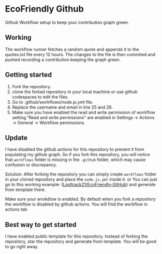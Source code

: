 # EcoFriendly Github

Github Workflow setup to keep your contribution graph green.

## Working

The workflow runner fetches a random quote and appends it to the quotes.txt file every 12 hours. The changes to the file is then commited and pushed recording a contribution keeping the graph green.

## Getting started

1. Fork the repository.
2. clone the forked repository in your local machine or use github codespaces to edit the files.
3. Go to .github/workflows/node.js.yml file.
4. Replace the username and email in line 25 and 26.
5. Make sure you have enabled the read and write permission of workflow setting."Read and write permissions" are enabled in Settings -> Actions -> General -> Workflow permissions.

## Update

I have disabled the github actions for this repository to prevent it from populating my github graph. So if you fork this repository, you will notice that `workflows` folder is missing in the `.github` folder, which may cause confusion or discrepancy.

Solution: After forking the repository you can simply create `workflows` folder
in your cloned repository and place the `node.js.yml` inside it.
or
You can just go to this working example: ([Losttrack21/EcoFriendly-GitHub](https://github.com/Losttrack21/EcoFriendly-GitHub)) and generate from template there.

Make sure your wrokdlow is enabled. By default when you fork a repository the workflow is disabled by github actions. You will find the workflow in actions tab

## Best way to get started

I have enabled public template for this repository.
Instead of forking the repository, star the repository and generate from template. You will be good to go right away.
